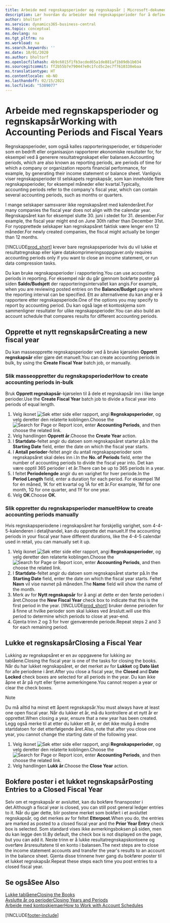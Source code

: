 ```yaml
---
title: Arbeide med regnskapsperioder og regnskapsår | Microsoft-dokumentasjon
description: Lær hvordan du arbeider med regnskapsperioder for å definere når bedriften rapporterer økonomiske resultater.
author: bholtorf
ms.service: dynamics365-business-central
ms.topic: conceptual
ms.devlang: na
ms.tgt_pltfrm: na
ms.workload: na
ms.search.keywords: ''
ms.date: 10/01/2020
ms.author: bholtorf
ms.openlocfilehash: 4b9c6015f1fb3acded65a1de881af1b89db1b034
ms.sourcegitcommit: ff2b55b7e790447e0c1fcd5c2ec7f7610338ebaa
ms.translationtype: HT
ms.contentlocale: nb-NO
ms.lasthandoff: 02/15/2021
ms.locfileid: "5389077"
---
```

# <a name="working-with-accounting-periods-and-fiscal-years"></a><span data-ttu-id="6fff3-103">Arbeide med regnskapsperioder og regnskapsår</span><span class="sxs-lookup"><span data-stu-id="6fff3-103">Working with Accounting Periods and Fiscal Years</span></span>

<span data-ttu-id="6fff3-104">Regnskapsperioder, som også kalles rapporteringsperioder, er tidsperioder som en bedrift eller organisasjon rapporterer økonomiske resultater for, for eksempel ved å generere resultatregnskapet eller balansen.</span><span class="sxs-lookup"><span data-stu-id="6fff3-104">Accounting periods, which are also known as reporting periods, are periods of time for which a company or organization reports financial performance, for example, by generating their income statement or balance sheet.</span></span> <span data-ttu-id="6fff3-105">Vanligvis viser regnskapsperioder til selskapets regnskapsår, som kan inneholde flere regnskapsperioder, for eksempel måneder eller kvartal.</span><span class="sxs-lookup"><span data-stu-id="6fff3-105">Typically, accounting periods refer to the company's fiscal year, which can contain several accounting periods, such as months or quarters.</span></span>

<span data-ttu-id="6fff3-106">I mange selskaper samsvarer ikke regnskapsåret med kalenderåret.</span><span class="sxs-lookup"><span data-stu-id="6fff3-106">For many companies the fiscal year does not align with the calendar year.</span></span> <span data-ttu-id="6fff3-107">Regnskapsåret kan for eksempel slutte 30. juni i stedet for 31. desember.</span><span class="sxs-lookup"><span data-stu-id="6fff3-107">For example, the fiscal year might end on June 30th rather than December 31st.</span></span> <span data-ttu-id="6fff3-108">For nyopprettede selskaper kan regnskapsåret faktisk være lenger enn 12 måneder.</span><span class="sxs-lookup"><span data-stu-id="6fff3-108">For newly created companies, the fiscal might actually be longer than 12 months.</span></span>  

[!INCLUDE[prod_short](includes/prod_short.md)] <span data-ttu-id="6fff3-109">krever bare regnskapsperioder hvis du vil lukke et resultatregnskap eller kjøre datakomprimeringsoppgaver.</span><span class="sxs-lookup"><span data-stu-id="6fff3-109">only requires accounting periods only if you want to close an income statement, or run data compression tasks.</span></span> 

<span data-ttu-id="6fff3-110">Du kan bruke regnskapsperioder i rapportering.</span><span class="sxs-lookup"><span data-stu-id="6fff3-110">You can use accounting periods in reporting.</span></span> <span data-ttu-id="6fff3-111">For eksempel når du går gjennom bokførte poster på siden **Saldo/Budsjett** der rapporteringsintervallet kan angis.</span><span class="sxs-lookup"><span data-stu-id="6fff3-111">For example, when you are reviewing posted entries on the **Balance/Budget** page where the reporting interval can be specified.</span></span> <span data-ttu-id="6fff3-112">Ett av alternativene du kan angi er å rapportere etter regnskapsperiode.</span><span class="sxs-lookup"><span data-stu-id="6fff3-112">One of the options you may specify to report by accounting period.</span></span> <span data-ttu-id="6fff3-113">Du kan også lage et kontoskjema som sammenligner resultater for ulike regnskapsperioder.</span><span class="sxs-lookup"><span data-stu-id="6fff3-113">You can also build an account schedule that compares results for different accounting periods.</span></span>

## <a name="creating-a-new-fiscal-year"></a><span data-ttu-id="6fff3-114">Opprette et nytt regnskapsår</span><span class="sxs-lookup"><span data-stu-id="6fff3-114">Creating a new fiscal year</span></span>

<span data-ttu-id="6fff3-115">Du kan masseopprette regnskapsperioder ved å bruke kjørselen **Opprett regnskapsår** eller gjøre det manuelt.</span><span class="sxs-lookup"><span data-stu-id="6fff3-115">You can create accounting periods in bulk, by using the **Create Fiscal Year** batch job, or manually.</span></span>

### <a name="how-to-create-accounting-periods-in-bulk"></a><span data-ttu-id="6fff3-116">Slik masseoppretter du regnskapsperioder</span><span class="sxs-lookup"><span data-stu-id="6fff3-116">How to create accounting periods in-bulk</span></span>

<span data-ttu-id="6fff3-117">Bruk **Opprett regnskapsår**-kjørselen til å dele et regnskapsår inn i like lange perioder.</span><span class="sxs-lookup"><span data-stu-id="6fff3-117">Use the **Create Fiscal Year** batch job to divide a fiscal year into periods of equal length.</span></span>  

1. <span data-ttu-id="6fff3-118">Velg ikonet ![Søk etter side eller rapport](media/ui-search/search_small.png "Ikonet Søk etter side eller rapport"), angi **Regnskapsperioder**, og velg deretter den relaterte koblingen.</span><span class="sxs-lookup"><span data-stu-id="6fff3-118">Choose the ![Search for Page or Report](media/ui-search/search_small.png "Search for Page or Report icon") icon, enter **Accounting Periods**, and then choose the related link.</span></span>  
2. <span data-ttu-id="6fff3-119">Velg handlingen **Opprett år**.</span><span class="sxs-lookup"><span data-stu-id="6fff3-119">Choose the **Create Year** action.</span></span>  <!--What about the Scheduling option? Should we mention that? There's also the Report Output Type field...-->
3. <span data-ttu-id="6fff3-120">I **Startdato**-feltet angir du datoen som regnskapsåret starter på.</span><span class="sxs-lookup"><span data-stu-id="6fff3-120">In the **Starting Date** field, enter the date on which the fiscal year starts.</span></span>  
4. <span data-ttu-id="6fff3-121">I **Antall perioder**-feltet angir du antall regnskapsperioder som regnskapsåret skal deles inn i.</span><span class="sxs-lookup"><span data-stu-id="6fff3-121">In the **No. of Periods** field, enter the number of accounting periods to divide the fiscal year into.</span></span> <span data-ttu-id="6fff3-122">Det kan være opptil 365 perioder i et år.</span><span class="sxs-lookup"><span data-stu-id="6fff3-122">There can be up to 365 periods in a year.</span></span>  
5. <span data-ttu-id="6fff3-123">I feltet **Periodelengde** angir du en varighet for hver periode.</span><span class="sxs-lookup"><span data-stu-id="6fff3-123">In the **Period Length** field, enter a duration for each period.</span></span> <span data-ttu-id="6fff3-124">For eksempel 1M for én måned, 1K for ett kvartal og 1Å for ett år.</span><span class="sxs-lookup"><span data-stu-id="6fff3-124">For example, 1M for one month, 1Q for one quarter, and 1Y for one year.</span></span>  
6. <span data-ttu-id="6fff3-125">Velg **OK**.</span><span class="sxs-lookup"><span data-stu-id="6fff3-125">Choose **OK**.</span></span>  

### <a name="how-to-create-accounting-periods-manually"></a><span data-ttu-id="6fff3-126">Slik oppretter du regnskapsperioder manuelt</span><span class="sxs-lookup"><span data-stu-id="6fff3-126">How to create accounting periods manually</span></span>

<span data-ttu-id="6fff3-127">Hvis regnskapsperiodene i regnskapsåret har forskjellig varighet, som 4-4-5-kalenderen i detaljhandel, kan du opprette det manuelt.</span><span class="sxs-lookup"><span data-stu-id="6fff3-127">If the accounting periods in your fiscal year have different durations, like the 4-4-5 calendar used in retail, you can manually set it up.</span></span>  
  
1. <span data-ttu-id="6fff3-128">Velg ikonet ![Søk etter side eller rapport](media/ui-search/search_small.png "Ikonet Søk etter side eller rapport"), angi **Regnskapsperioder**, og velg deretter den relaterte koblingen.</span><span class="sxs-lookup"><span data-stu-id="6fff3-128">Choose the ![Search for Page or Report](media/ui-search/search_small.png "Search for Page or Report icon") icon, enter **Accounting Periods**, and then choose the related link.</span></span>  
2. <span data-ttu-id="6fff3-129">I **Startdato**-feltet angir du datoen som regnskapsåret starter på.</span><span class="sxs-lookup"><span data-stu-id="6fff3-129">In the **Starting Date** field, enter the date on which the fiscal year starts.</span></span> <span data-ttu-id="6fff3-130">Feltet **Navn** vil vise navnet på måneden.</span><span class="sxs-lookup"><span data-stu-id="6fff3-130">The **Name** field will show the name of the month.</span></span>  
3. <span data-ttu-id="6fff3-131">Merk av for **Nytt regnskapsår** for å angi at dette er den første perioden i året.</span><span class="sxs-lookup"><span data-stu-id="6fff3-131">Choose the **New Fiscal Year** check box to indicate that this is the first period in the year.</span></span> [!INCLUDE[prod_short](includes/prod_short.md)] <span data-ttu-id="6fff3-132">bruker denne perioden for å finne ut hvilke perioder som skal lukkes ved årsslutt.</span><span class="sxs-lookup"><span data-stu-id="6fff3-132">will use this period to determine which periods to close at year-end.</span></span>
4. <span data-ttu-id="6fff3-133">Gjenta trinn 2 og 3 for hver gjenværende periode.</span><span class="sxs-lookup"><span data-stu-id="6fff3-133">Repeat steps 2 and 3 for each remaining period.</span></span>  

## <a name="closing-a-fiscal-year"></a><span data-ttu-id="6fff3-134">Lukke et regnskapsår</span><span class="sxs-lookup"><span data-stu-id="6fff3-134">Closing a Fiscal Year</span></span>

<span data-ttu-id="6fff3-135">Lukking av regnskapsåret er en av oppgavene for lukking av tablåene.</span><span class="sxs-lookup"><span data-stu-id="6fff3-135">Closing the fiscal year is one of the tasks for closing the books.</span></span> <span data-ttu-id="6fff3-136">Når du har lukket regnskapsåret, er det merket av for **Lukket** og **Dato låst** for alle periodene i året.</span><span class="sxs-lookup"><span data-stu-id="6fff3-136">After you close a fiscal year, the **Closed** and **Date Locked** check boxes are selected for all periods in the year.</span></span> <span data-ttu-id="6fff3-137">Du kan ikke åpne et år på nytt eller fjerne avmerkingene.</span><span class="sxs-lookup"><span data-stu-id="6fff3-137">You cannot reopen a year or clear the check boxes.</span></span>

> [!NOTE]  
> <span data-ttu-id="6fff3-138">Du må alltid ha minst ett åpent regnskapsår.</span><span class="sxs-lookup"><span data-stu-id="6fff3-138">You must always have at least one open fiscal year.</span></span> <span data-ttu-id="6fff3-139">Når du lukker et år, må du kontrollere at et nytt år er opprettet.</span><span class="sxs-lookup"><span data-stu-id="6fff3-139">When closing a year, ensure that a new year has been created.</span></span> <span data-ttu-id="6fff3-140">Legg også merke til at etter du lukker ett år, er det ikke mulig å endre startdatoen for det etterfølgende året.</span><span class="sxs-lookup"><span data-stu-id="6fff3-140">Also, note that after you close one year, you cannot change the starting date of the following year.</span></span>

1. <span data-ttu-id="6fff3-141">Velg ikonet ![Søk etter side eller rapport](media/ui-search/search_small.png "Ikonet Søk etter side eller rapport"), angi **Regnskapsperioder**, og velg deretter den relaterte koblingen.</span><span class="sxs-lookup"><span data-stu-id="6fff3-141">Choose the ![Search for Page or Report](media/ui-search/search_small.png "Search for Page or Report icon") icon, enter **Accounting Periods**, and then choose the related link.</span></span>  
2. <span data-ttu-id="6fff3-142">Velg handlingen **Lukk år**.</span><span class="sxs-lookup"><span data-stu-id="6fff3-142">Choose the **Close Year** action.</span></span>  

## <a name="posting-entries-to-a-closed-fiscal-year"></a><span data-ttu-id="6fff3-143">Bokføre poster i et lukket regnskapsår</span><span class="sxs-lookup"><span data-stu-id="6fff3-143">Posting Entries to a Closed Fiscal Year</span></span>

<span data-ttu-id="6fff3-144">Selv om et regnskapsår er avsluttet, kan du bokføre finansposter i det.</span><span class="sxs-lookup"><span data-stu-id="6fff3-144">Although a fiscal year is closed, you can still post general ledger entries to it.</span></span> <span data-ttu-id="6fff3-145">Når du gjør dette, blir postene merket som bokført i et avsluttet regnskapsår, og det merkes av for feltet **Etterpost**.</span><span class="sxs-lookup"><span data-stu-id="6fff3-145">When you do, the entries are marked as posted to a closed fiscal year and the **Prior Year Entry** check box is selected.</span></span> <span data-ttu-id="6fff3-146">Som standard vises ikke avmerkingsboksen på siden, men du kan legge den til.</span><span class="sxs-lookup"><span data-stu-id="6fff3-146">By default, the check box is not displayed on the page, but you can add it.</span></span> <span data-ttu-id="6fff3-147">Neste trinn er å lukke resultatregnskapskontoene og overføre årsresultatene til en konto i balansen.</span><span class="sxs-lookup"><span data-stu-id="6fff3-147">The next steps are to close the income statement accounts and transfer the year's results to an account in the balance sheet.</span></span> <span data-ttu-id="6fff3-148">Gjenta disse trinnene hver gang du bokfører poster til et lukket regnskapsår.</span><span class="sxs-lookup"><span data-stu-id="6fff3-148">Repeat these steps each time you post entries to a closed fiscal year.</span></span>

## <a name="see-also"></a><span data-ttu-id="6fff3-149">Se også</span><span class="sxs-lookup"><span data-stu-id="6fff3-149">See Also</span></span>

[<span data-ttu-id="6fff3-150">Lukke tablåene</span><span class="sxs-lookup"><span data-stu-id="6fff3-150">Closing the Books</span></span>](year-close-books.md)  
[<span data-ttu-id="6fff3-151">Avslutte år og perioder</span><span class="sxs-lookup"><span data-stu-id="6fff3-151">Closing Years and Periods</span></span>](year-close-years-periods.md)  
[<span data-ttu-id="6fff3-152">Arbeide med kontoskjemaer</span><span class="sxs-lookup"><span data-stu-id="6fff3-152">How to Work with Account Schedules</span></span>](bi-how-work-account-schedule.md)  


[!INCLUDE[footer-include](includes/footer-banner.md)]
